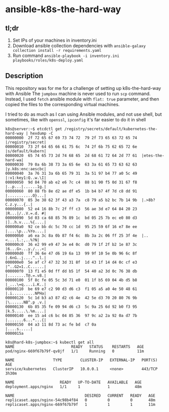 # ansible-k8s-the-hard-way
## tl;dr
1. Set IPs of your machines in inventory.ini
2. Download ansible collection dependencies with `ansible-galaxy collection install -r requirements.yaml`
3. Run command `ansible-playbook -i inventory.ini  playbooks/roles/k8s-deploy.yaml`

## Description
This repository was for me for a challenge of setting up k8s-the-hard-way with Ansible
The `jumpbox` machine is never used to run `scp` command. Instead, I used `fetch` ansible module with `flat: true` parameter, and then copied the files to the corresponding virtual machines. 

I tried to do as much as I can using Ansible modules, and not use shell, but sometimes, like with `openssl`, `ipconfig` it's far easier to do it in shell

```
k8s@server:~$ etcdctl get /registry/secrets/default/kubernetes-the-hard-way | hexdump -C
00000000  2f 72 65 67 69 73 74 72  79 2f 73 65 63 72 65 74  |/registry/secret|
00000010  73 2f 64 65 66 61 75 6c  74 2f 6b 75 62 65 72 6e  |s/default/kubern|
00000020  65 74 65 73 2d 74 68 65  2d 68 61 72 64 2d 77 61  |etes-the-hard-wa|
00000030  79 0a 6b 38 73 3a 65 6e  63 3a 61 65 73 63 62 63  |y.k8s:enc:aescbc|
00000040  3a 76 31 3a 6b 65 79 31  3a 51 97 b4 77 a0 5c 49  |:v1:key1:Q..w.\I|
00000050  9d 84 70 ab e2 e6 7c c4  88 b1 90 f5 0d 31 67 f8  |..p...|......1g.|
00000060  80 88 fb 8e d2 ae df e5  1b b4 b7 4f 7d c8 dd 91  |...........O}...|
00000070  05 3e 38 62 3f 43 a3 7a  c8 79 a5 b2 bc 7b 14 9b  |.>8b?C.z.y...{..|
00000080  52 e4 16 8b 7c 2f ff c3  56 ae 3d e7 64 84 20 23  |R...|/..V.=.d. #|
00000090  5d 03 ca 68 85 76 89 1c  bd 05 25 7b ec e0 80 d3  |]..h.v....%{....|
000000a0  92 ce bb dc 5c 70 cc 1d  95 25 59 6f 16 e7 8e ee  |....\p...%Yo....|
000000b0  a6 ea 3c 8a 0b 87 f4 6c  8b 3a 2c 06 ff 25 3f 4e  |..<....l.:,..%?N|
000000c0  36 e2 99 e9 47 3e e4 0c  d0 79 1f 2f b2 1e 87 3c  |6...G>...y./...<|
000000d0  ff 36 6e 47 d6 19 6a 13  99 9f 10 5e 0b 96 6c 8f  |.6nG..j....^..l.|
000000e0  5e af c7 47 32 3d 31 8f  1d 43 1f 14 d4 0c cf e3  |^..G2=1..C......|
000000f0  13 f1 e5 0d ff dd b5 1f  54 40 a2 3d 0c 76 38 db  |........T@.=.v8.|
00000100  5f 8c fe 05 5c 3d 71 e0  01 1f b5 69 04 4b d5 b8  |_...\=q....i.K..|
00000110  be 69 e7 c2 90 d3 d6 c3  f1 05 a5 a0 4e 50 48 61  |.i..........NPHa|
00000120  5c 1d b3 a3 87 d2 c6 4e  42 5e d3 70 20 80 76 9b  |\......NB^.p .v.|
00000130  6b 85 35 fe 09 94 d6 c3  5c 9a 25 6d 92 b0 f3 95  |k.5.....\.%m....|
00000140  ee 15 a4 c6 bc 04 85 36  97 9c a2 2a 92 0a d7 7b  |.......6...*...{|
00000150  04 a3 11 8d 73 ac fe bd  c7 0a                    |....s.....|
0000015a
```

```
k8s@hard-k8s-jumpbox:~$ kubectl get all
NAME                         READY   STATUS    RESTARTS   AGE
pod/nginx-669f67b79f-qv8jf   1/1     Running   0          11m

NAME                 TYPE        CLUSTER-IP   EXTERNAL-IP   PORT(S)   AGE
service/kubernetes   ClusterIP   10.0.0.1     <none>        443/TCP   3h30m

NAME                    READY   UP-TO-DATE   AVAILABLE   AGE
deployment.apps/nginx   1/1     1            1           48m

NAME                               DESIRED   CURRENT   READY   AGE
replicaset.apps/nginx-54c98b4f84   0         0         0       48m
replicaset.apps/nginx-669f67b79f   1         1         1       11m
```